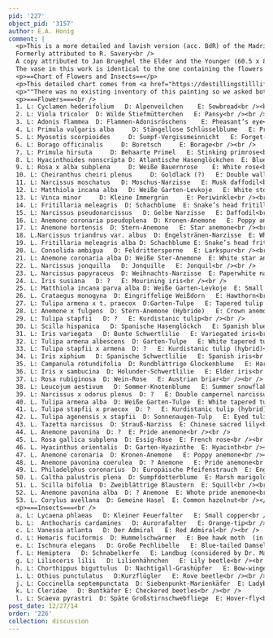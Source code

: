 ```yaml
---
pid: '227'
object_pid: '3157'
author: E.A. Honig
comment: |
  <p>This is a more detailed and lavish version (acc. BdR) of the Madrid/Hague type: a bunch of smaller flowers have been added to "surround the central part of the bouquet like a cloud" (BBR p.82)<br />
  Formerly attributed to R. Savery<br />
  A copy attributed to Jan Brueghel the Elder and the Younger (60.5 x 85.6 cm, Rafael Valls Ltd, London) combines this flower group with the vase rotated away from the viewer. It also contains a garland and a chalice filled with flowers.<br />
  The vase in this work is identical to the one containing the flowers in Brueghel and Rubens's Prado Sense of Sight and Sense of Smell. </p>
  <p>==Chart of Flowers and Insects==</p>
  <p>This detailed chart comes from <a href="https://destillingstilllife.wordpress.com/index/">De-Stilling Still Life</a>. A note from the creators: <br /></p>
  <p>""There was no existing inventory of this painting so we asked botanists and entomologists to help identify the plants and insects. Dr. Michael Khien (director Botanischer Garten der Universität Wien) drew an initial index of the flower species, florist Dr. Claud Biemans also gave her careful scrutiny. Later on we received the indelible help of botanist, art historian and world authority on floral still lives, Dr. Sam Segal who was able to determine most of the species. Entomologist and director of Zoological department of the Naturhistorisches Museum Dr. Martin Lödl and Dr. Gaal-Haszler crosschecked the insect inventory.The plants and insects are listed below with their Latin (L), Deutsch (D) and English (E) names. Bearing in mind, however, that some of the species are either no longer in existence (the tulip species affected by the ‘Tulip break virus’ for instance) or flowers which have been ‘modified’ by Brueghel’s artistic license to be bigger or smaller, more intensely coloured, or have discoloured with age.""<br /></p>
  <p>===Flowers===<br />
  1. L: Cyclamen hederifolium   D: Alpenveilchen    E: Sowbread<br /><br />
  2. L: Viola tricolor  D: Wilde Stiefmütterchen   E: Pansy<br /><br />
  3. L: Adonis flammea  D: Flammen-Adonisröschens    E: Pheasant’s eye<br /><br />
  4. L: Primula vulgaris alba     D: Stängellose Schlüsselblume   E: Primrose<br /><br />
  5. L: Myosotis scorpioides     D: Sumpf-Vergissmeinnicht   E: Forget-me-not<br /><br />
  6. L: Borago officinalis     D: Boretsch     E: Borage<br /><br />
  7. L: Primula hirsuta     D: Behaarte Primel   E: Stinking primrose<br /><br />
  8. L: Hyacinthoides nonscripta D: Atlantische Hasenglöckchen  E: Bluebell<br /><br />
  9. L: Rosa x alba subplena     D: Weiße Bauernrose    E: White rose<br /><br />
  10. L: Cheiranthus cheiri plenus     D: Goldlack (?)   E: Double wallflower<br /><br />
  11. L: Narcissus moschatus   D: Moschus-Narzisse   E: Musk daffodil<br /><br />
  12. L: Matthiola incana alba   D: Weiße Garten-Levkoje   E: White stock<br /><br />
  13. L: Vinca minor     D: Kleine Immergrün     E: Periwinkle<br /><br />
  14. L: Fritillaria meleagris  D: Schachblume  E: Snake’s head fritillary<br /><br />
  15. L: Narcissus pseudonarcissus   D: Gelbe Narzisse   E: Daffodil<br /><br />
  16. L: Anemone coronaria pseudoplena  D: Kronen-Anemone   E: Poppy anemone<br /><br />
  17. L: Anemone hortensis  D: Stern-Anemone   E: Star anemone<br /><br />
  18. L.Narcissus triandrus var. albus  D: Engelstränen-Narzisse  E: White angel’s tears<br /><br />
  19. L. Fritillaria meleagris alba D: Schachblume E: Snake’s head fritillary<br /><br />
  20. L. Consolida ambigua   D: Feldrittersporne   E: Larkspur<br /><br />
  21. L: Anemone coronaria alba D: Weiße Ster-Anemone  E: White star anemone<br /><br />
  22. L. Narcissus jonquilla   D: Jonquille   E: Jonquil<br /><br />
  23. L. Narcissus papyraceus  D: Weihnachts-Narzisse  E: Paperwhite narcissus<br /><br />
  24. L. Iris susiana   D: ?   E: Mourining iris<br /><br />
  25. L: Matthiola incana parva alba D: Weiße Garten-Levkoje  E: Small white stock<br /><br />
  26. L. Crataegus monogyna  D: Eingriffelige Weißdorn   E: Hawthorn<br /><br />
  27. L: Tulipa armena x t. praecox  D:Garten-Tulpe   E: Tapered tulip hybrid<br /><br />
  28. L: Anemone x fulgens  D: Stern-Anemone (Hybride)   E: Crown anemone (hybrid)<br /><br />
  29. L: Tulipa stapfii   D: ?   E: Kurdistanic tulip<br /><br />
  30. L: Scilla hispanica   D: Spanische Hasenglöckch   E: Spanish bluebell<br /><br />
  31. L: Iris variegata   D: Bunte Schwertlilie   E: Variegated iris<br /><br />
  32. L: Tulipa armena albescens  D: Garten-Tulpe   E: White tapered tulip<br /><br />
  33. L: Tulipa stapfii x armena  D: ?   E: Kurdistanic tulip (hybrid)<br /><br />
  34. L: Iris xiphium   D: Spanische Schwertlilie   E: Spanish iris<br /><br />
  35. L: Campanula rotundifolia  D: Rundblättrige Glockenblume   E: Harebell<br /><br />
  36. L: Iris x sambucina  D: Holunder-Schwertlilie   E: Elder iris<br /><br />
  37. L: Rosa rubiginosa  D: Wein-Rose   E: Austrian briar<br /><br />
  38. L: Leucojum aestivum   D: Sommer-Knotenblume   E: Summer snowflake<br /><br />
  39. L: Narcissus x odorus plenus  D: ?   E: Double campernel narcissus<br /><br />
  40. L. Tulipa armena alba  D: Weiße Garten-Tulpe  E: White tapered tulip<br /><br />
  41. L. Tulipa stapfii x praecox  D: ?   E: Kurdistanic tulip (hybrid)<br /><br />
  42. L. Tulipa agenensis x stapfii  D: Sonnenaugen-Tulp   E: Eyed tulip (red)<br /><br />
  43. L. Tazetta narcissus  D: Strauß-Narziss  E: Chinese sacred lily<br /><br />
  44. L. Anemone pavonina  D: ?  E: Pride anemone<br /><br />
  45. L. Rosa gallica subplena  D: Essig-Rose  E: French rose<br /><br />
  46. L. Hyacinthus orientalis  D: Garten-Hyazinthe  E: Hyacinth<br /><br />
  47. L. Anemone coronaria  D: Kronen-Anemone   E: Poppy anemone<br /><br />
  48. L. Anemone pavonina coerulea  D: ? Anemone   E: Pride anemone<br /><br />
  49. L. Philadelphus coronarius  D: Europäische Pfeifenstrauch  E: English dogwood<br /><br />
  50. L. Caltha palustris plena  D: Sumpfdotterblume  E: Marsh marigold<br /><br />
  51. L. Scilla bifolia  D: Zweiblättrige Blaustern  E: Squill<br /><br />
  52. L. Anemone pavonina alba  D: ? Anemone  E: Whote pride anemone<br /><br />
  53. L. Corylus avellana  D: Gemeine Hasel  E: Common hazelnut<br /></p>
  <p>===Insects===<br />
  a. L: Lycaena phlaeas   D: Kleiner Feuerfalter   E: Small copper<br /><br />
  b. L:  Anthocharis cardamines   D: Aurorafalter   E: Orange-tip<br /><br />
  c. L: Vanessa atlanta   D: Der Admiral   E: Red Admiral<br /><br />
  d. L: Hemaris fuciformis  D: Hummelschwärmer   E: Bee hawk moth  (in copy only)<br /><br />
  e. L: Ischnura elegans   D: Große Pechlibelle   E: Blue-tailed Damsel Fly<br /><br />
  f. L: Hemiptera   D: Schnabelkerfe   E: Landbug (considered by Dr. Martin Lödl NHM to be L: Pyrrocoris apterus E: Firebug)<br /><br />
  g. L: Lilioceris lilii   D: Lilienhähnchen   E: Lily beetle<br /><br />
  h. L: Chorthippus biguttulus  D: Nachtigall-Grashüpfer   E: Bow-winged grasshopper<br /><br />
  i. L: Othius punctulatus   D:Kurzflügler   E: Rove beetle<br /><br />
  j. L: Coccinella septempunctata  D: Siebenpunkt-Marienkäfer  E: Ladybird<br /><br />
  k. L: Cleridae   D: Buntkäfer E: Checkered beetles<br /><br />
  l. L: Scaeva pyrastri  D: Späte Großstirnschwebfliege  E: Hover-fly<br /></p>
post_date: 12/27/14
order: '226'
collection: discussion
---
```

